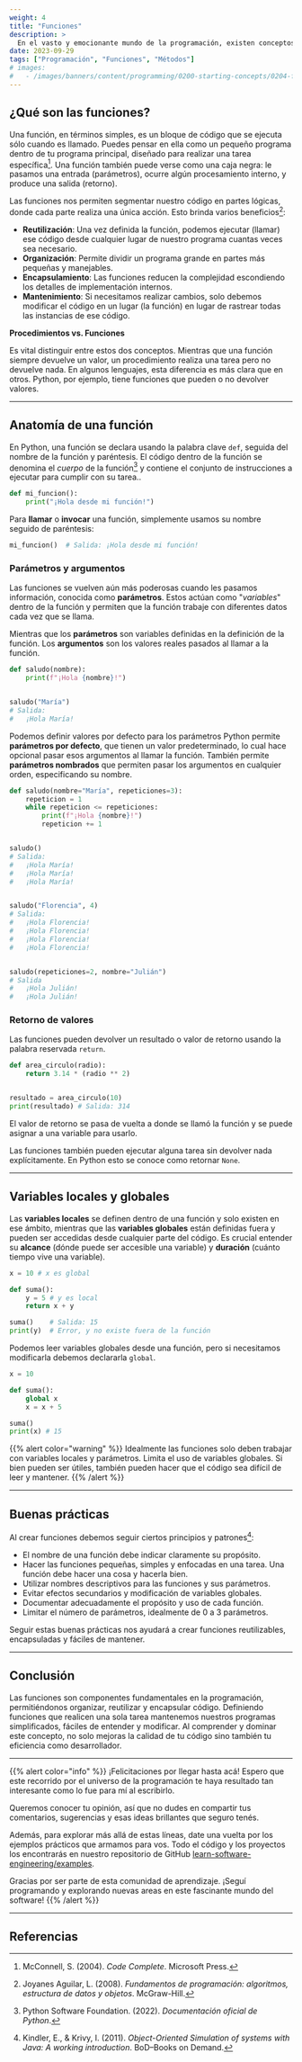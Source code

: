 ```yaml
---
weight: 4
title: "Funciones"
description: >
  En el vasto y emocionante mundo de la programación, existen conceptos que son pilares fundamentales para cualquier desarrollador, sin importar su nivel de experiencia. Uno de estos conceptos es el de las funciones. ¿Qué son? ¿Por qué son tan cruciales? ¡Vamos a descubrirlo!
date: 2023-09-29
tags: ["Programación", "Funciones", "Métodos"]
# images:
#   - /images/banners/content/programming/0200-starting-concepts/0204-functionspng
---
```


## ¿Qué son las funciones?

Una función, en términos simples, es un bloque de código que se ejecuta sólo cuando es llamado. Puedes pensar en ella como un pequeño programa dentro de tu programa principal, diseñado para realizar una tarea específica[^1]. Una función también puede verse como una caja negra: le pasamos una entrada (parámetros), ocurre algún procesamiento interno, y produce una salida (retorno).

Las funciones nos permiten segmentar nuestro código en partes lógicas, donde cada parte realiza una única acción. Esto brinda varios beneficios[^2]:

- **Reutilización**: Una vez definida la función, podemos ejecutar (llamar) ese código desde cualquier lugar de nuestro programa cuantas veces sea necesario.
- **Organización**: Permite dividir un programa grande en partes más pequeñas y manejables.
- **Encapsulamiento**: Las funciones reducen la complejidad escondiendo los detalles de implementación internos.
- **Mantenimiento**: Si necesitamos realizar cambios, solo debemos modificar el código en un lugar (la función) en lugar de rastrear todas las instancias de ese código.

**Procedimientos vs. Funciones**

Es vital distinguir entre estos dos conceptos. Mientras que una función siempre devuelve un valor, un procedimiento realiza una tarea pero no devuelve nada. En algunos lenguajes, esta diferencia es más clara que en otros. Python, por ejemplo, tiene funciones que pueden o no devolver valores.

---

## Anatomía de una función

En Python, una función se declara usando la palabra clave `def`, seguida del nombre de la función y paréntesis. El código dentro de la función se denomina el *cuerpo* de la función[^4] y contiene el conjunto de instrucciones a ejecutar para cumplir con su tarea..

```python
def mi_funcion():
    print("¡Hola desde mi función!")
```

Para **llamar** o **invocar** una función, simplemente usamos su nombre seguido de paréntesis:

```python
mi_funcion()  # Salida: ¡Hola desde mi función!
```

### Parámetros y argumentos

Las funciones se vuelven aún más poderosas cuando les pasamos información, conocida como **parámetros**. Estos actúan como "*variables*" dentro de la función y permiten que la función trabaje con diferentes datos cada vez que se llama.

Mientras que los **parámetros** son variables definidas en la definición de la función. Los **argumentos** son los valores reales pasados al llamar a la función.

```python
def saludo(nombre):
    print(f"¡Hola {nombre}!")


saludo("María")
# Salida:
#   ¡Hola María!
```
Podemos definir valores por defecto para los parámetros
Python permite **parámetros por defecto**, que tienen un valor predeterminado, lo cual hace opcional pasar esos argumentos al llamar la función. También permite **parámetros nombrados** que permiten pasar los argumentos en cualquier orden, especificando su nombre.

```python
def saludo(nombre="María", repeticiones=3):
    repeticion = 1
    while repeticion <= repeticiones:
        print(f"¡Hola {nombre}!")
        repeticion += 1


saludo()
# Salida:
#   ¡Hola María!
#   ¡Hola María!
#   ¡Hola María!


saludo("Florencia", 4)
# Salida:
#   ¡Hola Florencia!
#   ¡Hola Florencia!
#   ¡Hola Florencia!
#   ¡Hola Florencia!


saludo(repeticiones=2, nombre="Julián")
# Salida
#   ¡Hola Julián!
#   ¡Hola Julián!
```

### Retorno de valores

Las funciones pueden devolver un resultado o valor de retorno usando la palabra reservada `return`.

```python
def area_circulo(radio):
    return 3.14 * (radio ** 2)


resultado = area_circulo(10)
print(resultado) # Salida: 314
```

El valor de retorno se pasa de vuelta a donde se llamó la función y se puede asignar a una variable para usarlo.

Las funciones también pueden ejecutar alguna tarea sin devolver nada explícitamente. En Python esto se conoce como retornar `None`.

---

## Variables locales y globales

Las **variables locales** se definen dentro de una función y solo existen en ese ámbito, mientras que las **variables globales** están definidas fuera y pueden ser accedidas desde cualquier parte del código. Es crucial entender su **alcance** (dónde puede ser accesible una variable) y **duración** (cuánto tiempo vive una variable).

```python
x = 10 # x es global

def suma():
    y = 5 # y es local
    return x + y

suma()    # Salida: 15
print(y)  # Error, y no existe fuera de la función
```

Podemos leer variables globales desde una función, pero si necesitamos modificarla debemos declararla `global`.

```python
x = 10

def suma():
    global x
    x = x + 5

suma()
print(x) # 15
```

{{% alert color="warning" %}}
Idealmente las funciones solo deben trabajar con variables locales y parámetros. Limita el uso de variables globales. Si bien pueden ser útiles, también pueden hacer que el código sea difícil de leer y mantener.
{{% /alert %}}

---

## Buenas prácticas

Al crear funciones debemos seguir ciertos principios y patrones[^3]:

- El nombre de una función debe indicar claramente su propósito.
- Hacer las funciones pequeñas, simples y enfocadas en una tarea. Una función debe hacer una cosa y hacerla bien.
- Utilizar nombres descriptivos para las funciones y sus parámetros.
- Evitar efectos secundarios y modificación de variables globales.
- Documentar adecuadamente el propósito y uso de cada función.
- Limitar el número de parámetros, idealmente de 0 a 3 parámetros.

Seguir estas buenas prácticas nos ayudará a crear funciones reutilizables, encapsuladas y fáciles de mantener.

---

## Conclusión

Las funciones son componentes fundamentales en la programación, permitiéndonos organizar, reutilizar y encapsular código. Definiendo funciones que realicen una sola tarea mantenemos nuestros programas simplificados, fáciles de entender y modificar. Al comprender y dominar este concepto, no solo mejoras la calidad de tu código sino también tu eficiencia como desarrollador.

---

{{% alert color="info" %}}
¡Felicitaciones por llegar hasta acá! Espero que este recorrido por el universo de la programación te haya resultado tan interesante como lo fue para mí al escribirlo.

Queremos conocer tu opinión, así que no dudes en compartir tus comentarios, sugerencias y esas ideas brillantes que seguro tenés.

Además, para explorar más allá de estas líneas, date una vuelta por los ejemplos prácticos que armamos para vos. Todo el código y los proyectos los encontrarás en nuestro repositorio de GitHub [learn-software-engineering/examples](https://github.com/learn-software-engineering/examples).

Gracias por ser parte de esta comunidad de aprendizaje. ¡Seguí programando y explorando nuevas areas en este fascinante mundo del software!
{{% /alert %}}

---

## Referencias

[^1]: McConnell, S. (2004). *Code Complete*. Microsoft Press.
[^2]: Joyanes Aguilar, L. (2008). *Fundamentos de programación: algoritmos, estructura de datos y objetos*. McGraw-Hill.
[^3]: Kindler, E., & Krivy, I. (2011). *Object-Oriented Simulation of systems with Java: A working introduction*. BoD–Books on Demand.
[^4]: Python Software Foundation. (2022). *Documentación oficial de Python*.
